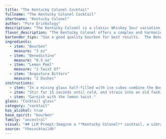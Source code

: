 ```yaml
---
title: "The Kentucky Colonel Cocktail"
fullname: "The Kentucky Colonel Cocktail"
shortname: "Kentucky Colonel"
author: "Pure Drinkology"
description: "The Kentucky Colonel is a classic Whiskey Sour variation, a family known for their tart and refreshing nature. This cocktail's origins are shrouded in mystery, likely emerging from the vibrant bar scene of the early 20th century, with its combination of bourbon, herbal Benedictine, and a citrus twist epitomizing the era's sophisticated drinking culture. "
flavor_description: "The Kentucky Colonel offers a complex and harmonious blend. The robust, spicy notes of bourbon are beautifully balanced by the sweet, herbal complexity of Benedictine. A subtle citrus lift from the lemon peel adds a refreshing touch, cutting through the richness. The result is a smooth, warming cocktail that lingers on the palate with a hint of spice and citrus. "
bartender_tips: "Use a good quality bourbon for best results.  The Benedictine adds sweetness and herbal notes, so adjust the amount to your preference.  A good twist of lemon peel adds a refreshing touch and elevates the drink.  Don't over-muddle the peel - just a light squeeze to release oils.  Serve chilled in a coupe glass for a classic presentation. "
ingredients:
  - item: "Bourbon"
    measure: "3 oz"
  - item: "Benedictine"
    measure: "0.5 oz"
  - item: "Lemon Peel"
    measure: "1 Twist Of"
  - item: "Angostura Bitters"
    measure: "2 Dashes"
instructions:
  - item: "In a mixing glass half-filled with ice cubes combine the Bourbon and Benedictine and Bitters."
  - item: "Stir for 15 seconds until cold, and strain into an old fashioned glass."
  - item: "Garnish with the lemon twist."
glass: "Cocktail glass"
category: "cocktail"
has_alcohol: true
base_spirit: "bourbon"
family: "ancestral"
visual: "## LLM Prompt:Imagine a **Kentucky Colonel** cocktail, a vibrant blend of golden **Bourbon** and rich, amber **Benedictine**, kissed with the subtle essence of **lemon peel**.  **Describe the visual appeal of this cocktail.** * What is the **overall color** of the drink? * Is it **clear, cloudy, or layered**? * What is the **texture** like? * Are there any **visible elements** like ice cubes, fruit garnishes, or a lemon twist? * How does the **light play** off the drink? Focus on using **vivid and descriptive language** to paint a picture of the Kentucky Colonel's visual allure. "
source: "thecocktaildb"
---
```


